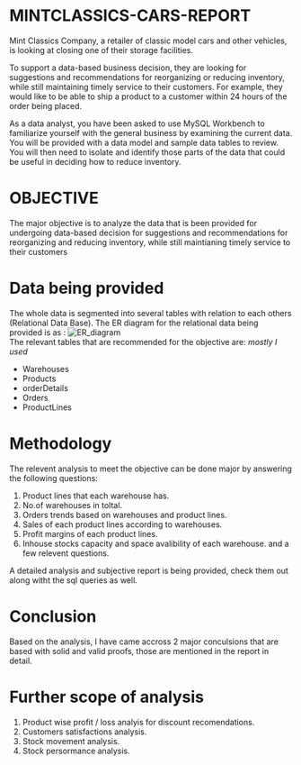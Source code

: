 # MINTCLASSICS-CARS-REPORT
Mint Classics Company, a retailer of classic model cars and other vehicles, is looking at closing one of their storage facilities. 

To support a data-based business decision, they are looking for suggestions and recommendations for reorganizing or reducing inventory, while still maintaining timely service to their customers. For example, they would like to be able to ship a product to a customer within 24 hours of the order being placed.

As a data analyst, you have been asked to use MySQL Workbench to familiarize yourself with the general business by examining the current data. You will be provided with a data model and sample data tables to review. You will then need to isolate and identify those parts of the data that could be useful in deciding how to reduce inventory. 


# OBJECTIVE

The major objective is to analyze the data that is been provided for undergoing data-based decision for suggestions and recommendations for reorganizing and reducing inventory, while still maintianing timely service to their customers

# Data being provided
The whole data is segmented into several tables with relation to each others (Relational Data Base).
The ER diagram for the relational data being provided is as :
![ER_diagram](https://github.com/user-attachments/assets/0cca9606-5cab-4118-b98e-1f31144e9be3)
<br>
The relevant tables that are recommended for the objective are:  <i> mostly I used</i>
* Warehouses
* Products
* orderDetails
* Orders
* ProductLines

# Methodology 
The relevent analysis to meet the objective can be done major by answering the following questions:

1. Product lines that each warehouse has.
2. No.of warehouses in toltal.
3. Orders trends based on warehouses and product lines.
4. Sales of each product lines according to warehouses.
5. Profit margins of each product lines.
6. Inhouse stocks capacity and space avalibility of each warehouse.
 and a few relevent questions.

A detailed analysis and subjective report is being provided, check them out along witht the sql queries as well.

# Conclusion
Based on the analysis, I have came accross 2 major conculsions that are based with solid and valid proofs, those are mentioned in the report in detail.

# Further scope of analysis
1. Product wise profit / loss analyis for discount recomendations.
2. Customers satisfactions analysis.
3. Stock movement analysis.
4. Stock persormance analysis.
 
